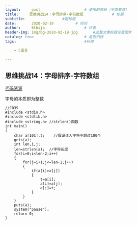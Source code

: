 ```yaml
---
layout:     post   				    # 使用的布局（不需要改）
title:     思维挑战14：字母排序-字符数组			    # 标题 
subtitle:                 #副标题
date:       2020-02-19			# 时间
author:     Btbsja					# 作者
header-img: img/bg-2020-02-19.jpg 	    #这篇文章标题背景图片
catalog: true 						# 是否归档
tags:								#标签

    - C语言

---
```

思维挑战14：字母排序-字符数组
-

[代码资源](https://download.csdn.net/download/Btbsja/12155131)

字母的本质即为整数

    //C039
    #include <stdio.h>
    #include <stdlib.h>
    #include <string.h> //strlen()函数
    int main()
    {
        char a[101],t;    //假设读入字符不超过100个
        gets(a);
        int len,i,j;
        len=strlen(a);  //字符长度
        for(i=0;i<len-2;i++)
        {
            for(j=i+1;j<=len-1;j++)
            {
                if(a[i]>a[j])
                {
                    t=a[i];
                    a[i]=a[j];
                    a[j]=t;
                }
            }
        }
        puts(a);
        system("pause");
        return 0;
    }
